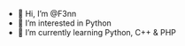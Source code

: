 - 👋 Hi, I’m @F3nn
- 👀 I’m interested in Python
- 🌱 I’m currently learning Python, C++ & PHP
<!--- 💞️ I’m looking to collaborate on ...
- 📫 How to reach me ... --->

<!---
F3nn/F3nn is a ✨ special ✨ repository because its `README.md` (this file) appears on your GitHub profile.
You can click the Preview link to take a look at your changes.
--->
